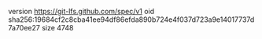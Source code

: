 version https://git-lfs.github.com/spec/v1
oid sha256:19684cf2c8cba41ee94df86efda890b724e4f037d723a9e14017737d7a70ee27
size 4748
